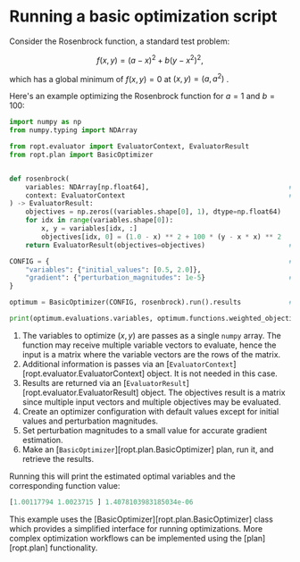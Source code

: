 # Running a basic optimization script

Consider the Rosenbrock function, a standard test problem:

$$ f(x,y) = (a - x)^2 + b (y - x^2)^2, $$

which has a global minimum of $f(x, y) = 0$ at $(x, y) = (a, a^2)$ .

Here's an example optimizing the Rosenbrock function for $a = 1$ and $b = 100$:

```python
import numpy as np
from numpy.typing import NDArray

from ropt.evaluator import EvaluatorContext, EvaluatorResult
from ropt.plan import BasicOptimizer


def rosenbrock(
    variables: NDArray[np.float64],                                   # (1)!
    context: EvaluatorContext                                         # (2)!
) -> EvaluatorResult:
    objectives = np.zeros((variables.shape[0], 1), dtype=np.float64)
    for idx in range(variables.shape[0]):
        x, y = variables[idx, :]
        objectives[idx, 0] = (1.0 - x) ** 2 + 100 * (y - x * x) ** 2
    return EvaluatorResult(objectives=objectives)                     # (3)!

CONFIG = {                                                            # (4)!
    "variables": {"initial_values": [0.5, 2.0]},
    "gradient": {"perturbation_magnitudes": 1e-5}                     # (5)!
}

optimum = BasicOptimizer(CONFIG, rosenbrock).run().results            # (6)!

print(optimum.evaluations.variables, optimum.functions.weighted_objective)
```

1. The variables to optimize ($x, y$) are passes as a single `numpy` array. The
   function may receive multiple variable vectors to evaluate, hence the input
   is a matrix where the variable vectors are the rows of the matrix.
2. Additional information is passes via an
   [`EvaluatorContext`][ropt.evaluator.EvaluatorContext] object. It is not
   needed in this case.
3. Results are returned via an
   [`EvaluatorResult`][ropt.evaluator.EvaluatorResult] object. The objectives
   result is a matrix since multiple input vectors and multiple objectives may
   be evaluated.
4. Create an optimizer configuration with default values except for initial
   values and perturbation magnitudes.
5. Set perturbation magnitudes to a small value for accurate gradient
   estimation.
6. Make an [`BasicOptimizer`][ropt.plan.BasicOptimizer] plan, run it, and
   retrieve the results.

Running this will print the estimated optimal variables and the corresponding
function value:

```python
[1.00117794 1.0023715 ] 1.4078103983185034e-06
```

This example uses the [BasicOptimizer][ropt.plan.BasicOptimizer] class which
provides a simplified interface for running optimizations. More complex
optimization workflows can be implemented using the [plan][ropt.plan]
functionality.